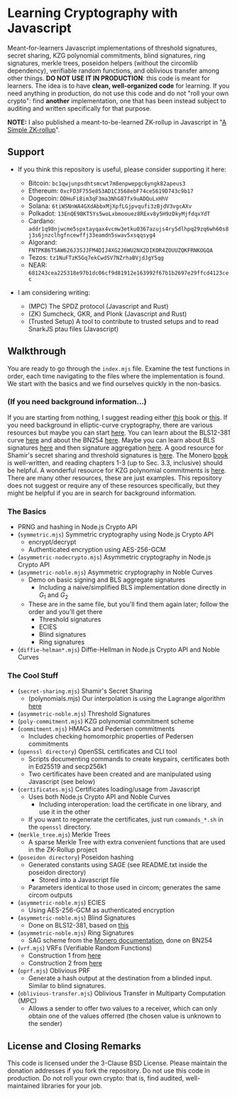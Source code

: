 # Learning Cryptography with Javascript

Meant-for-learners Javascript implementations of threshold signatures, secret sharing, KZG polynomial commitments, blind signatures, ring signatures, merkle trees, poseidon helpers (without the circomlib dependency), verifiable random functions, and oblivious transfer among other things. **DO NOT USE IT IN PRODUCTION**: this code is meant for learners. The idea is to have **clean, well-organized code** for learning. If you need anything in production, do not use this code and do not "roll your own crypto": find **another** implementation, one that has been instead subject to auditing and written specifically for that purpose.

**NOTE:** I also published a meant-to-be-learned ZK-rollup in Javascript in "[A Simple ZK-rollup](https://github.com/hammurabi-mendes/zk-rollup)".

## Support
- If you think this repository is useful, please consider supporting it here:
	- Bitcoin: ```bc1qwjunpsdhtsmcwt7m8enpwepgc6yngk82apeus3```
	- Ethereum: ```0xcFD3F755e853AD1C3568ebF74ce5619D743c9b17```
	- Dogecoin: ```DDHuFi8im3qF3ma3NhG87fx9uADQuLxHhV```
	- Solana: ```6tiWSNnWA4GXdAbbxMjXpfLGjpvqufi3zBjdV3vgcAXv```
	- Polkadot: ```13EnQE9BKT5Ys5woLxbmoouez8RExv8y5H9zDkyMjfdqxYdT```
	- Cardano: ```addr1q98njwcme5spxtayqax4vcmw3etku0367azujs4ry5dlhpq29zq6wh60s8j3s6jnzclhgfncewffj33eamdn5swav5xsqqsyg4```
	- Algorand: ```FNTPKB6TSAW626J3SJJFM4DIJ4XG2J6WU2NX2DIKOR4ZOUUZQKFRNKOGQA```
	- Tezos: ```tz1NuFTzK5Gq7ekCwdSV7NZrhaBVjdJgY5qg```
	- NEAR: ```681243cea225318e97b1dc06cf9d81912e163992f67b1b2697e29ffcd4123cec```

- I am considering writing:
	- (MPC) The SPDZ protocol (Javascript and Rust)
	- (ZK) Sumcheck, GKR, and Plonk (Javascript and Rust)
	- (Trusted Setup) A tool to contribute to trusted setups and to read SnarkJS ptau files (Javascript)

## Walkthrough

You are ready to go through the ```index.mjs``` file. Examine the test functions in order, each time navigating to the files where the implementation is found. We start with the basics and we find ourselves quickly in the non-basics.

### (If you need background information...)
If you are starting from nothing, I suggest reading either [this](https://www.manning.com/books/real-world-cryptography) book or [this](https://nostarch.com/seriouscrypto). If you need background in elliptic-curve cryptography, there are various resources but maybe you can start [here](https://andrea.corbellini.name/2015/05/17/elliptic-curve-cryptography-a-gentle-introduction/). You can learn about the BLS12-381 curve [here](https://hackmd.io/@benjaminion/bls12-381) and about the BN254 [here](https://hackmd.io/@jpw/bn254). Maybe you can learn about BLS signatures [here](https://medium.com/cryptoadvance/bls-signatures-better-than-schnorr-5a7fe30ea716) and then signature aggregation [here](https://crypto.stanford.edu/~dabo/pubs/papers/BLSmultisig.html). A good resource for Shamir's secret sharing and threshold signatures is [here](https://github.com/dashpay/dips/blob/master/dip-0006/bls_m-of-n_threshold_scheme_and_dkg.md). The Monero [book](https://web.getmonero.org/library/Zero-to-Monero-2-0-0.pdf) is well-written, and reading chapters 1-3 (up to Sec. 3.3, inclusive) should be helpful. A wonderful resource for KZG polynomial commitments is [here](https://dankradfeist.de/ethereum/2020/06/16/kate-polynomial-commitments.html). There are many other resources, these are just examples. This repository does not suggest or require any of these resources specifically, but they might be helpful if you are in search for background information.

### The Basics
- PRNG and hashing in Node.js Crypto API
- (```symmetric.mjs```) Symmetric cryptography using Node.js Crypto API
	* encrypt/decrypt
	* Authenticated encryption using AES-256-GCM
- (```asymmetric-nodecrypto.mjs```) Asymmetric cryptography in Node.js Crypto API
- (```asymmetric-noble.mjs```) Asymmetric cryptography in Noble Curves
	* Demo on basic signing and BLS aggregate signatures
		- Including a naive/simplified BLS implementation done directly in $G_1$ and $G_2$
	* These are in the same file, but you'll find them again later; follow the order and you'll get there
		- Threshold signatures
		- ECIES
		- Blind signatures
		- Ring signatures
- (```diffie-helman*.mjs```) Diffie-Hellman in Node.js Crypto API and Noble Curves

### The Cool Stuff
- (```secret-sharing.mjs```) Shamir's Secret Sharing
	- (polynomials.mjs) Our interpolation is using the Lagrange algorithm [here](https://en.wikipedia.org/wiki/Lagrange_polynomial)
- (```asymmetric-noble.mjs```) Threshold Signatures
- (```poly-commitment.mjs```) KZG polynomial commitment scheme
- (```commitment.mjs```) HMACs and Pedersen commitments
	- Includes checking homomorphic properties of Pedersen commitments
- (```openssl directory```) OpenSSL certificates and CLI tool
	- Scripts documenting commands to create keypairs, certificates both in Ed25519 and secp256k1
	- Two certificates have been created and are manipulated using Javascript (see below)
- (```certificates.mjs```) Certificates loading/usage from Javascript
	- Uses both Node.js Crypto API and Noble Curves
	  * Including interoperation: load the certificate in one library, and use it in the other
	- If you want to regenerate the certificates, just run ```commands_*.sh``` in the ```openssl``` directory.
- (```merkle_tree.mjs```) Merkle Trees
	- A sparse Merkle Tree with extra convenient functions that are used in the ZK-Rollup project
- (```poseidon directory```) Poseidon hashing
	- Generated constants using SAGE (see README.txt inside the poseidon directory)
	  * Stored into a Javascript file
	- Parameters identical to those used in circom; generates the same circom outputs
- (```asymmetric-noble.mjs```) ECIES
	- Using AES-256-GCM as authenticated encryption
- (```asymmetric-noble.mjs```) Blind Signatures
	- Done on BLS12-381, based on [this](https://eprint.iacr.org/2002/118)
- (```asymmetric-noble.mjs```) Ring Signatures
	- SAG scheme from the [Monero documentation](https://web.getmonero.org/library/), done on BN254
- (```vrf.mjs```) VRFs (Verifiable Random Functions)
	- Construction 1 from [here](https://docs.harmony.one/home/developers/harmony-specifics/tools/harmony-vrf)
	- Construction 2 from [here](https://eprint.iacr.org/2017/099.pdf)
- (```oprf.mjs```) Oblivious PRF
	- Generate a hash output at the destination from a blinded input. Similar to blind signatures.
- (```oblivious-transfer.mjs```) Oblivious Transfer in Multiparty Computation (MPC)
	- Allows a sender to offer two values to a receiver, which can only obtain one of the values offerred (the chosen value is unknown to the sender)

## License and Closing Remarks

This code is licensed under the 3-Clause BSD License. Please maintain the donation addresses if you fork the repository. Do not use this code in production. Do not roll your own crypto: that is, find audited, well-maintained libraries for your job.
